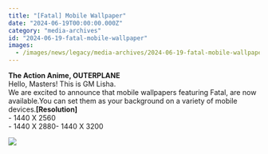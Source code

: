 ```yaml
---
title: "[Fatal] Mobile Wallpaper"
date: "2024-06-19T00:00:00.000Z"
category: "media-archives"
id: "2024-06-19-fatal-mobile-wallpaper"
images:
  - /images/news/legacy/media-archives/2024-06-19-fatal-mobile-wallpaper/4ee84da37d194fc083c02a47987b3f55.webp
---
```


**The Action Anime, OUTERPLANE**  
Hello, Masters! This is GM Lisha.  
We are excited to announce that mobile wallpapers featuring Fatal, are now available.You can set them as your background on a variety of mobile devices.**\[Resolution\]**  
\- 1440 X 2560  
\- 1440 X 2880- 1440 X 3200

![](/images/news/legacy/media-archives/2024-06-19-fatal-mobile-wallpaper/4ee84da37d194fc083c02a47987b3f55.webp)
